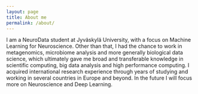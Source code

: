 ```yaml
---
layout: page
title: About me
permalink: /about/
---
```


I am a NeuroData student at Jyväskylä University, with a focus on Machine
Learning for Neuroscience. Other than that, I had the chance to work in
metagenomics, microbiome analysis and more generally biological data science,
which ultimately gave me broad and transferable knowledge in scientific
computing, big data analysis and high performance computing. I acquired
international research experience through years of studying and working in
several countries in Europe and beyond. In the future I will focus more on
Neuroscience and Deep Learning.
